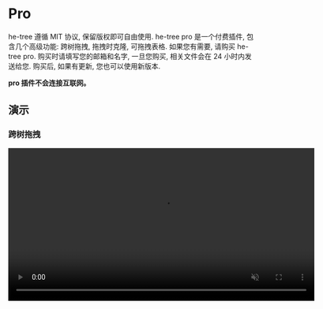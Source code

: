 # Pro

he-tree 遵循 MIT 协议, 保留版权即可自由使用. he-tree pro 是一个付费插件, 包含几个高级功能: 跨树拖拽, 拖拽时克隆, 可拖拽表格. 如果您有需要, 请购买 he-tree pro. 购买时请填写您的邮箱和名字, 一旦您购买, 相关文件会在 24 小时内发送给您. 购买后, 如果有更新, 您也可以使用新版本.

**pro 插件不会连接互联网。**

## 演示

### 跨树拖拽

<video width="620" src="/videos/he-tree-cross-tree-drag.mp4" loop muted autoplay/>

### 拖拽时复制节点

<video width="620" src="/videos/he-tree-drag-copy.mp4" loop muted autoplay/>

### 可拖拽表格

<video width="620" src="/videos/he-tree-drag-table.mp4" loop muted autoplay/>

## 购买许可协议

### Regular License

常规许可. 人民币 298 元.

- 可使用的终端产品数量: **1**
- 在出售超过 5 份的终端产品中使用: **不允许**

### Extended License

扩展许可. 人民币 2998 元.

- 可使用的终端产品数量: **20**
- 在出售超过 5 份的终端产品中使用: **允许**

## 购买方式

<a href="mailto:phphe@outlook.com?subject=&body=">请点击此处通过邮件联系我</a>,

## 曾购买老版本

购买过 [he-tree-vue](https://he-tree-vue.phphe.com/)的用户可以免费升级到 he-tree. <a href="mailto:phphe@outlook.com?subject=Request he-tree&body=I have purchased he-tree-vue. I want to get same license of he-tree.">点击此处发送邮件联系我</a>.

## 雇佣我

我可以提供 he-tree 定制开发, 高级 Vue 组件定制, 或其他 Vue 相关开发. <a href="mailto:phphe@outlook.com?subject=&body=">请联系我</a>.

## 联系方式

- Email: phphe@outlook.com
